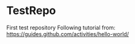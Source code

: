 # TestRepo
First test repository
Following tutorial from: https://guides.github.com/activities/hello-world/
